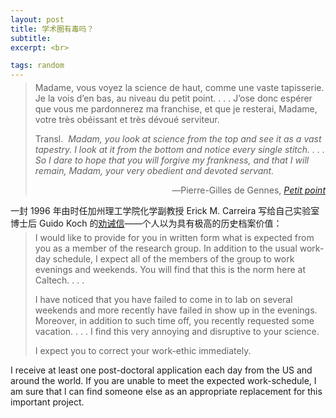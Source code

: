 ```yaml
---
layout: post
title: 学术圈有毒吗？
subtitle: 
excerpt: <br>

tags: random
---
```


> <p class="quote" style="margin-top:-0.69em">
> Madame, vous voyez la science de haut, comme une vaste tapisserie. Je la vois d’en bas, au niveau du petit point. <nobr>. . .</nobr> J’ose donc espérer que vous me pardonnerez ma franchise, et que je resterai, Madame, votre très obéissant et très dévoué serviteur. </p> 
>
> <p class="quote-transl"> 
> Transl.&nbsp; <i> Madam, you look at science from the top and see it as a vast tapestry. I look at it from the bottom and notice every single stitch. <nobr>. . .</nobr> So I dare to hope that you will forgive my frankness, and that I will remain, Madam, your very obedient and devoted servant. </i> </p>
><p align="right" class="quote-ttl"> ―Pierre-Gilles de Gennes, <a href="https://archive.org/details/petitpoint0000genn/page/7/mode/2up"><nobr> <i>Petit point</i> </nobr> </a> </p>


一封 <span class='num'>1996</span> 年由时任加州理工学院化学副教授 <span class='reg'>Erick M. Carreira</span> 写给自己实验室博士后 <span class='reg'>Guido Koch</span> 的<a href="https://forbetterscience.com/2020/09/06/new-jacs-eic-erick-carreira-correct-your-work-ethic-immediately/comment-page-2/">劝诫信</a>——个人以为具有极高的历史档案价值：

> <p class="quote" style="margin-top:-0.69em">
> I would like to provide for you in written form what is expected from you as a member of the research group. In addition to the usual work-day schedule, I expect all of the members of the group to work evenings and weekends. You will find that this is the norm here at Caltech. <nobr>. . .</nobr> </p> 
>
> <p class="quote">
> I have noticed that you have failed to come in to lab on several weekends and more recently have failed in show up in the evenings. Moreover, in addition to such time off, you recently requested some vacation. <nobr>. . .</nobr> I find this very annoying and disruptive to your science. </p> 
>
> <p class="quote">
> I expect you to correct your work-ethic immediately. </p> 
>
> <p class="quote">
I receive at least one post-doctoral application each day from the US and around the world. If you are unable to meet the expected work-schedule, I am sure that l can find someone else as an appropriate replacement for this important project. </p> 



<br>















